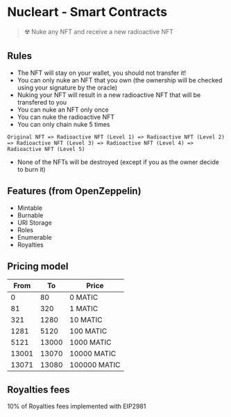 # Nucleart - Smart Contracts

> ☢️ Nuke any NFT and receive a new radioactive NFT

## Rules

- The NFT will stay on your wallet, you should not transfer it!
- You can only nuke an NFT that you own (the ownership will be checked using your signature by the oracle)
- Nuking your NFT will result in a new radioactive NFT that will be transfered to you
- You can nuke an NFT only once
- You can nuke the radioactive NFT
- You can only chain nuke 5 times

```
Original NFT => Radioactive NFT (Level 1) => Radioactive NFT (Level 2) => Radioactive NFT (Level 3) => Radioactive NFT (Level 4) => Radioactive NFT (Level 5)
```

- None of the NFTs will be destroyed (except if you as the owner decide to burn it)

## Features (from OpenZeppelin)

- Mintable
- Burnable
- URI Storage
- Roles
- Enumerable
- Royalties

## Pricing model

| From  | To    | Price        |
| ----- | ----- | ------------ |
| 0     | 80    | 0 MATIC      |
| 81    | 320   | 1 MATIC      |
| 321   | 1280  | 10 MATIC     |
| 1281  | 5120  | 100 MATIC    |
| 5121  | 13000 | 1000 MATIC   |
| 13001 | 13070 | 10000 MATIC  |
| 13071 | 13080 | 100000 MATIC |

## Royalties fees

10% of Royalties fees implemented with EIP2981
